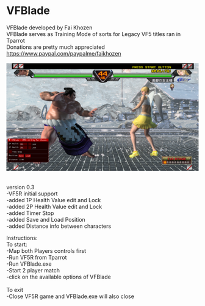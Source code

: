 # VFBlade <br>
VFBlade developed by Fai Khozen <br>
VFBlade serves as Training Mode of sorts for Legacy VF5 titles ran in Tparrot <br>
Donations are pretty much appreciated <br>
https://www.paypal.com/paypalme/faikhozen <br> <br>
![VFBlade Screenshot](https://github.com/faikhozen/VFBlade/blob/main/screenshot/VFBlade.png) <br> <br>

version 0.3 <br>
-VF5R initial support <br>
-added 1P Health Value edit and Lock <br>
-added 2P Health Value edit and Lock <br>
-added Timer Stop <br>
-added Save and Load Position <br>
-added Distance info between characters <br>

Instructions: <br>
To start: <br>
-Map both Players controls first <br>
-Run VF5R from Tparrot <br>
-Run VFBlade.exe <br>
-Start 2 player match <br>
-click on the available options of VFBlade <br>
 <br>
To exit <br>
-Close VF5R game and VFBlade.exe will also close

